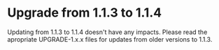 # Upgrade from 1.1.3 to 1.1.4

Updating from 1.1.3 to 1.1.4 doesn't have any impacts. Please read the apropriate UPGRADE-1.x.x files for updates from older versions to 1.1.3.